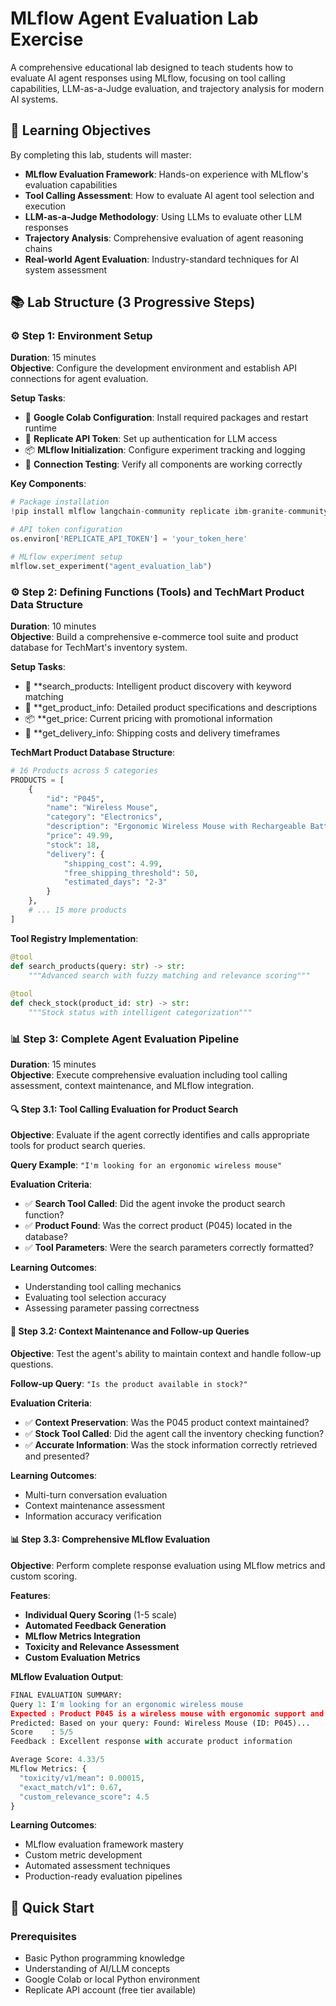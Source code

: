 # MLflow Agent Evaluation Lab Exercise

A comprehensive educational lab designed to teach students how to evaluate AI agent responses using MLflow, focusing on tool calling capabilities, LLM-as-a-Judge evaluation, and trajectory analysis for modern AI systems.

## 🎯 Learning Objectives

By completing this lab, students will master:
- **MLflow Evaluation Framework**: Hands-on experience with MLflow's evaluation capabilities
- **Tool Calling Assessment**: How to evaluate AI agent tool selection and execution
- **LLM-as-a-Judge Methodology**: Using LLMs to evaluate other LLM responses
- **Trajectory Analysis**: Comprehensive evaluation of agent reasoning chains
- **Real-world Agent Evaluation**: Industry-standard techniques for AI system assessment

## 📚 Lab Structure (3 Progressive Steps)

### ⚙️ Step 1: Environment Setup
**Duration**: 15 minutes  
**Objective**: Configure the development environment and establish API connections for agent evaluation.

**Setup Tasks**:
- 🔧 **Google Colab Configuration**: Install required packages and restart runtime
- 🔑 **Replicate API Token**: Set up authentication for LLM access
- 📦 **MLflow Initialization**: Configure experiment tracking and logging
- 🧪 **Connection Testing**: Verify all components are working correctly

**Key Components**:
```python
# Package installation
!pip install mlflow langchain-community replicate ibm-granite-community textstat

# API token configuration
os.environ['REPLICATE_API_TOKEN'] = 'your_token_here'

# MLflow experiment setup
mlflow.set_experiment("agent_evaluation_lab")
```

### ⚙️ Step 2: Defining Functions (Tools) and TechMart Product Data Structure
**Duration**: 10 minutes  
**Objective**: Build a comprehensive e-commerce tool suite and product database for TechMart's inventory system.

**Setup Tasks**:
- 🔧 **search_products: Intelligent product discovery with keyword matching
- 🔑 **get_product_info: Detailed product specifications and descriptions
- 📦 **get_price: Current pricing with promotional information
- 🧪 **get_delivery_info: Shipping costs and delivery timeframes

**TechMart Product Database Structure**:

```python
# 16 Products across 5 categories
PRODUCTS = [
    {
        "id": "P045",
        "name": "Wireless Mouse", 
        "category": "Electronics",
        "description": "Ergonomic Wireless Mouse with Rechargeable Battery",
        "price": 49.99,
        "stock": 18,
        "delivery": {
            "shipping_cost": 4.99,
            "free_shipping_threshold": 50,
            "estimated_days": "2-3"
        }
    },
    # ... 15 more products
]
```
**Tool Registry Implementation**:

```python
@tool
def search_products(query: str) -> str:
    """Advanced search with fuzzy matching and relevance scoring"""
    
@tool  
def check_stock(product_id: str) -> str:
    """Stock status with intelligent categorization"""
```
### 📊 Step 3: Complete Agent Evaluation Pipeline

**Duration**: 15 minutes  
**Objective**: Execute comprehensive evaluation including tool calling assessment, context maintenance, and MLflow integration.

#### 🔍 Step 3.1: Tool Calling Evaluation for Product Search
**Objective**: Evaluate if the agent correctly identifies and calls appropriate tools for product search queries.

**Query Example**: `"I'm looking for an ergonomic wireless mouse"`

**Evaluation Criteria**:
- ✅ **Search Tool Called**: Did the agent invoke the product search function?
- ✅ **Product Found**: Was the correct product (P045) located in the database?  
- ✅ **Tool Parameters**: Were the search parameters correctly formatted?

**Learning Outcomes**:
- Understanding tool calling mechanics
- Evaluating tool selection accuracy
- Assessing parameter passing correctness

#### 🔗 Step 3.2: Context Maintenance and Follow-up Queries  
**Objective**: Test the agent's ability to maintain context and handle follow-up questions.

**Follow-up Query**: `"Is the product available in stock?"`

**Evaluation Criteria**:
- ✅ **Context Preservation**: Was the P045 product context maintained?
- ✅ **Stock Tool Called**: Did the agent call the inventory checking function?
- ✅ **Accurate Information**: Was the stock information correctly retrieved and presented?

**Learning Outcomes**:
- Multi-turn conversation evaluation
- Context maintenance assessment
- Information accuracy verification

#### 📊 Step 3.3: Comprehensive MLflow Evaluation
**Objective**: Perform complete response evaluation using MLflow metrics and custom scoring.

**Features**:
- **Individual Query Scoring** (1-5 scale)
- **Automated Feedback Generation**
- **MLflow Metrics Integration**
- **Toxicity and Relevance Assessment**
- **Custom Evaluation Metrics**

**MLflow Evaluation Output**:

```python
FINAL EVALUATION SUMMARY:
Query 1: I'm looking for an ergonomic wireless mouse
Expected : Product P045 is a wireless mouse with ergonomic support and programmable buttons
Predicted: Based on your query: Found: Wireless Mouse (ID: P045)...
Score    : 5/5
Feedback : Excellent response with accurate product information

Average Score: 4.33/5
MLflow Metrics: {
  "toxicity/v1/mean": 0.00015,
  "exact_match/v1": 0.67,
  "custom_relevance_score": 4.5
}
```

**Learning Outcomes**:
- MLflow evaluation framework mastery
- Custom metric development
- Automated assessment techniques
- Production-ready evaluation pipelines


## 🚀 Quick Start

### Prerequisites
- Basic Python programming knowledge
- Understanding of AI/LLM concepts
- Google Colab or local Python environment
- Replicate API account (free tier available)
